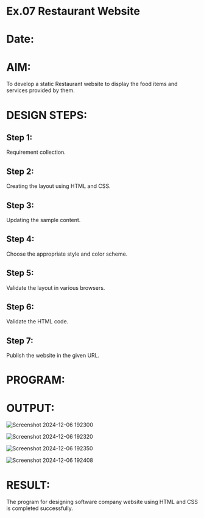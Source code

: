 # Ex.07 Restaurant Website
# Date:
# AIM:
To develop a static Restaurant website to display the food items and services provided by them.

# DESIGN STEPS:
## Step 1:
Requirement collection.

## Step 2:
Creating the layout using HTML and CSS.

## Step 3:
Updating the sample content.

## Step 4:
Choose the appropriate style and color scheme.

## Step 5:
Validate the layout in various browsers.

## Step 6:
Validate the HTML code.

## Step 7:
Publish the website in the given URL.

# PROGRAM:
# OUTPUT:

![Screenshot 2024-12-06 192300](https://github.com/user-attachments/assets/24c7e2b5-4731-400a-a140-2aab1d06d2e4)

![Screenshot 2024-12-06 192320](https://github.com/user-attachments/assets/098e80ad-2a28-4ee5-be73-6e5df75bddde)

![Screenshot 2024-12-06 192350](https://github.com/user-attachments/assets/0a0775d4-31e9-4a7b-83c0-afe55ed83a76)

![Screenshot 2024-12-06 192408](https://github.com/user-attachments/assets/0ea3a797-c387-4d2f-bd1d-03aa947c2b8a)

# RESULT:
The program for designing software company website using HTML and CSS is completed successfully.
